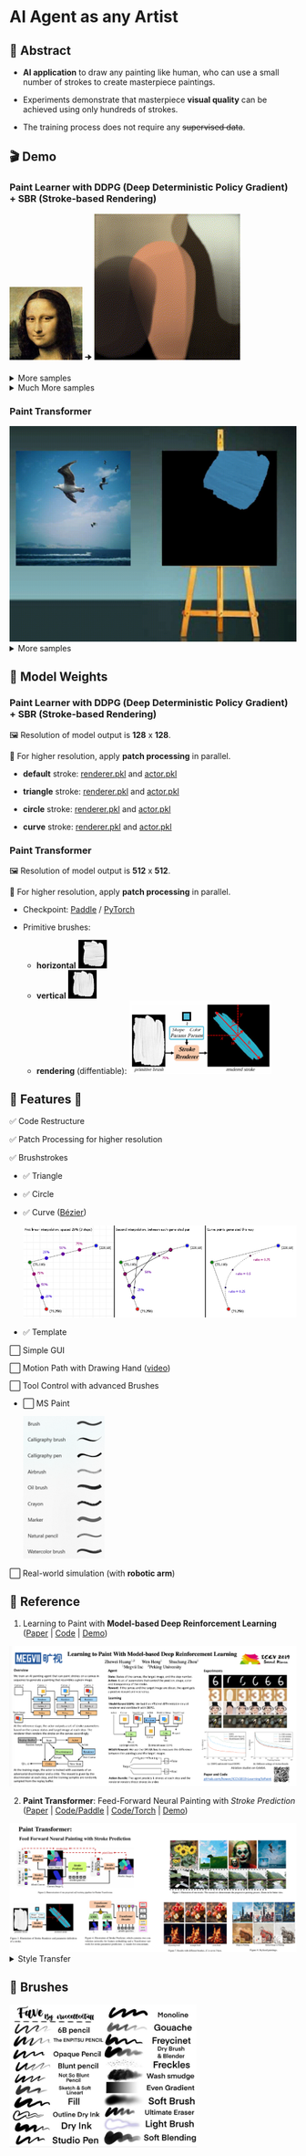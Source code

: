 # AI Agent as any Artist

## 📝 Abstract

- **AI application** to draw any painting like human, who can use a small number of strokes to create masterpiece paintings.

- Experiments demonstrate that masterpiece **visual quality** can be achieved using only hundreds of strokes. 

- The training process does not require any ~~supervised data~~. 

## 🎬 Demo

### Paint Learner with DDPG (Deep Deterministic Policy Gradient) + SBR (Stroke-based Rendering)

![Sample](./samples/monalisa.png) 🠊 ![Result](./assets/PaintDDPG/monalisa.gif)

<details>
  <summary>More samples</summary>
  <img src="./samples/Fernando-Botero-Mona-Lisa.gif" width=256>
  <img src="./samples/MidJourney-1er-prix-Colorado-State-Fair.gif" width=256>
  <img src="./samples/pablo-picasso-mediterranean-landscape.gif" width=256>
  <img src="./samples/pablo-picasso-the-dream.gif" width=256>
  <img src="./samples/salvador-dali-combined-paintings.gif" width=256>
  <img src="./samples/salvador-dali-Galatea-of-the-Spheres.gif" width=256>
  <img src="./samples/van-gogh-garden-at-arles.gif" width=256>
  <img src="./samples/van-gogh-starry-night.gif" width=256>
</details>

<details>
  <summary>Much More samples</summary>
  <img src="./assets/PaintDDPG/sunrise.gif" width=256>
  <img src="./assets/PaintDDPG/sunflower.gif" width=256>
  <img src="./assets/PaintDDPG/palacemuseum.gif" width=256>
  <img src="./assets/PaintDDPG/deepdream_night.gif" width=256>
  <img src="./assets/PaintDDPG/deepdream_bird.gif" width=256>
</details>

### Paint Transformer

<img src="./assets/PaintTransformer/1x2.gif" width=512>

<details>
  <summary>More samples</summary>
  <img src="./assets/PaintTransformer/2x2.gif" width=512>
  <img src="./assets/PaintTransformer/3x2.gif" width=512>
</details>

## 🔢 Model Weights

### Paint Learner with DDPG (Deep Deterministic Policy Gradient) + SBR (Stroke-based Rendering)

🖼️ Resolution of model output is **128** x **128**. 

📱 For higher resolution, apply **patch processing** in parallel.

- **default** stroke: [renderer.pkl](https://drive.google.com/open?id=1-7dVdjCIZIxh8hHJnGTK-RA1-jL1tor4) and [actor.pkl](https://drive.google.com/open?id=1a3vpKgjCVXHON4P7wodqhCgCMPgg1KeR)

- **triangle** stroke: [renderer.pkl](https://drive.google.com/open?id=1YefdnTuKlvowCCo1zxHTwVJ2GlBme_eE) and [actor.pkl](https://drive.google.com/open?id=1k8cgh3tF7hKFk-IOZrgsUwlTVE3CbcPF)

- **circle** stroke: [renderer.pkl](https://drive.google.com/open?id=1kI4yXQ7IrNTfjFs2VL7IBBL_JJwkW6rl) and [actor.pkl](https://drive.google.com/open?id=1ewDErUhPeGsEcH8E5a2QAcUBECeaUTZe)

- **curve** stroke: [renderer.pkl](https://drive.google.com/open?id=1XUdti00mPRh1-1iU66Uqg4qyMKk4OL19) and [actor.pkl](https://drive.google.com/open?id=1VBtesw2rHmYu2AeJ22XvTCuzuqkY8hZh)

### Paint Transformer

🖼️ Resolution of model output is **512** x **512**. 

📱 For higher resolution, apply **patch processing** in parallel.

- Checkpoint: [Paddle](https://drive.google.com/file/d/1G0O81qSvGp0kFCgyaQHmPygbVHFi1--q/view?usp=sharing) / [PyTorch](https://drive.google.com/file/d/1NDD54BLligyr8tzo8QGI5eihZisXK1nq/view?usp=sharing)

- Primitive brushes: 
  - **horizontal** <img src="./checkpoints/paint_transformer/brush/brush_large_horizontal.png" width=50>
  - **vertical** <img src="./checkpoints/paint_transformer/brush/brush_large_vertical.png" width=50>
  - **rendering** (diffentiable): <img src="./assets/PaintTransformer/metabrush.png" width=250>

## 🦾 Features 🦿

✅ Code Restructure

✅ Patch Processing for higher resolution

✅ Brushstrokes

  - ✅ Triangle

  - ✅ Circle

  - ✅ Curve ([Bézier](https://pomax.github.io/bezierinfo/))
    
    <img src="./assets/bezier_curve_quadratic.png">

  - ✅ Template

⬜ Simple GUI

⬜ Motion Path with Drawing Hand ([video](https://youtu.be/QQyag99u1sk))

⬜ Tool Control with advanced Brushes

  - ⬜ MS Paint 

    <img src="./assets/brushes_mspaint.png" height=250>

⬜ Real-world simulation (with **robotic arm**)

## 🔎 Reference

1. Learning to Paint with **Model-based Deep Reinforcement Learning** ([Paper](https://arxiv.org/pdf/1903.04411) | [Code](https://github.com/hzwer/ICCV2019-LearningToPaint) | [Demo](https://replicate.com/hzwer/iccv2019-learningtopaint)) 
<img src="./assets/PaintDDPG/poster.png">

2. **Paint Transformer**: Feed-Forward Neural Painting with *Stroke Prediction* ([Paper](https://arxiv.org/abs/2108.03798) | [Code/Paddle](https://github.com/wzmsltw/PaintTransformer) | [Code/Torch](https://github.com/Huage001/PaintTransformer) | [Demo](https://huggingface.co/spaces/akhaliq/PaintTransformer))
<img src="./assets/PaintTransformer/abstract.png">

<details>

  <summary>Style Transfer</summary>

  3. Learning to Generate **Line Drawings** that convey *Geometry* and *Semantics* ([Paper](https://arxiv.org/abs/2203.12691) | [Code](https://github.com/carolineec/informative-drawings) | [Demo](https://github.com/carolineec/informative-drawings))

  4. CSGO: **Content-Style Composition** in Text-to-Image Generation ([Paper](https://arxiv.org/abs/2408.16766) | [Code](https://github.com/instantX-research/CSGO) | [Demo](https://huggingface.co/spaces/xingpng/CSGO))

</details>
  
## 🧹 Brushes

  <img src="./assets/brushes_procreate.jpg" height=250>
